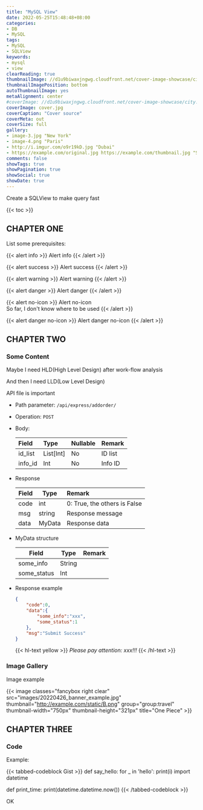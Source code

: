 ```yaml
---
title: "MySQL View"
date: 2022-05-25T15:48:48+08:00
categories:
- DB
- MySQL
tags:
- MySQL
- SQLView
keywords:
- mysql
- view
clearReading: true
thumbnailImage: //d1u9biwaxjngwg.cloudfront.net/cover-image-showcase/city-750.jpg
thumbnailImagePosition: bottom
autoThumbnailImage: yes
metaAlignment: center
#coverImage: //d1u9biwaxjngwg.cloudfront.net/cover-image-showcase/city.jpg
coverImage: cover.jpg
coverCaption: "Cover source"
coverMeta: out
coverSize: full
gallery:
- image-3.jpg "New York"
- image-4.png "Paris"
- http://i.imgur.com/o9r19kD.jpg "Dubai"
- https://example.com/original.jpg https://example.com/thumbnail.jpg "Sidney"
comments: false
showTags: true
showPagination: true
showSocial: true
showDate: true
---
```


Create a SQLView to make query fast
<!--more-->

{{< toc >}}





## CHAPTER ONE

List some prerequisites:

{{< alert info >}}
Alert info
{{< /alert >}}

{{< alert success >}}
Alert success
{{< /alert >}}

{{< alert warning >}}
Alert warning
{{< /alert >}}

{{< alert danger >}}
Alert danger
{{< /alert >}}

{{< alert no-icon >}}
Alert no-icon  
So far, I don't know where to be used
{{< /alert >}}

{{< alert danger no-icon >}}
Alert danger no-icon
{{< /alert >}}




## CHAPTER TWO

### Some Content

Maybe I need HLD(High Level Design) after work-flow analysis

And then I need LLD(Low Level Design)

API file is important

- Path parameter: `/api/express/addorder/`
- Operation: `POST`
- Body:

  | Field            | Type      | Nullable | Remark                           |
  | :-------------- | :-------- | :--- | :----------------------------- |
  | id_list     | List[Int] | No   | ID list                     |
  | info_id | Int       | No   | Info ID |
  
- Response

  | Field | Type    | Remark                                                        |
  | ---- | ------- | :---------------------------------------------------------- |
  | code | int     | 0: True, the others is False |
  | msg  | string  | Response message                                                |
  | data | MyData | Response data                                                |
  
- MyData structure

  | Field                | Type     | Remark                                                         |
  | ------------------- | -------- | :----------------------------------------------------------- |
  | some_info        | String   |            |
  | some_status      | Int      |  |
  
- Response example

  ```json
  {
      "code":0,
      "data":{
          "some_info":"xxx",
          "some_status":1
      },
      "msg":"Submit Success"
  }
  ```
  {{< hl-text yellow >}}
  *Please pay attention: xxx!!!*
  {{< /hl-text >}}


### Image Gallery
Image example

{{< image classes="fancybox right clear" src="images/20220426_banner_example.jpg" thumbnail="http://example.com/static/B.png" group="group:travel" thumbnail-width="750px" thumbnail-height="321px" title="One Piece" >}}




## CHAPTER THREE

### Code

Example:

{{< tabbed-codeblock Gist >}}
    <!-- tab python -->
def say_hello:
    for _ in 'hello':
        print(i)
    <!-- endtab -->
    <!-- tab python -->
import datetime


def print_time:
    print(datetime.datetime.now())
    <!-- endtab -->
{{< /tabbed-codeblock >}}


OK
